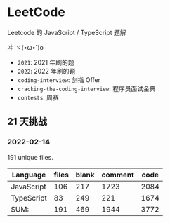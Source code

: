 # LeetCode

Leetcode 的 JavaScript / TypeScript 题解

冲 ヾ(•ω•\`)o

- `2021`: 2021 年刷的题
- `2022`: 2022 年刷的题
- `coding-interview`: 剑指 Offer
- `cracking-the-coding-interview`: 程序员面试金典
- `contests`: 周赛

## 21 天挑战

### 2022-02-14

191 unique files.

| Language   | files | blank | comment | code |
| ---------- | ----- | ----- | ------- | ---- |
| JavaScript | 106   | 217   | 1723    | 2084 |
| TypeScript | 83    | 249   | 221     | 1674 |
| SUM:       | 191   | 469   | 1944    | 3772 |
